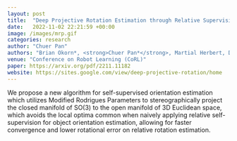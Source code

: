 ```yaml
---
layout: post
title:  "Deep Projective Rotation Estimation through Relative Supervision"
date:   2022-11-02 22:21:59 +00:00
image: /images/mrp.gif
categories: research
author: "Chuer Pan"
authors: "Brian Okorn*, <strong>Chuer Pan*</strong>, Martial Herbert, David Held"
venue: "Conference on Robot Learning (CoRL)"
paper: https://arxiv.org/pdf/2211.11182
website: https://sites.google.com/view/deep-projective-rotation/home
---
```

We propose a new algorithm for self-supervised orientation estimation which utilizes Modified Rodrigues Parameters to stereographically project the closed manifold of SO(3) to the open manifold of 3D Euclidean space, which avoids the local optima common when naively applying relative self-supervision for object orientation estimation, allowing for faster convergence and lower rotational error on relative rotation estimation. 